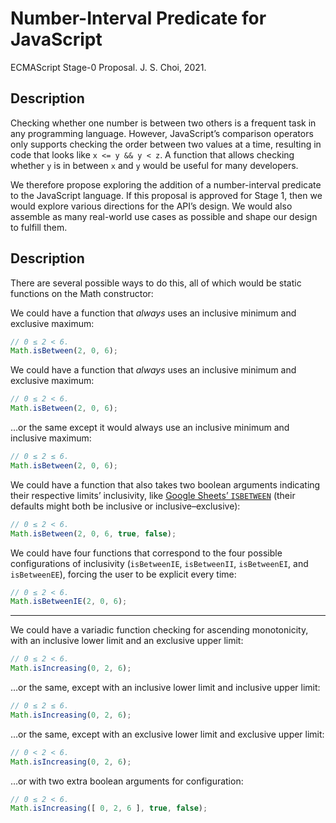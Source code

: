 # Number-Interval Predicate for JavaScript
ECMAScript Stage-0 Proposal. J. S. Choi, 2021.

## Description

Checking whether one number is between two others is a frequent task in any
programming language. However, JavaScript’s comparison operators only supports
checking the order between two values at a time, resulting in code that looks
like `x <= y && y < z`. A function that allows checking whether `y` is in
between `x` and `y` would be useful for many developers.

We therefore propose exploring the addition of a number-interval predicate to
the JavaScript language. If this proposal is approved for Stage 1, then we
would explore various directions for the API’s design. We would also assemble
as many real-world use cases as possible and shape our design to fulfill them.

## Description
There are several possible ways to do this, all of which would be static
functions on the Math constructor:

We could have a function that *always* uses an inclusive minimum and exclusive
maximum:
```js
// 0 ≤ 2 < 6.
Math.isBetween(2, 0, 6);
```

We could have a function that *always* uses an inclusive minimum and exclusive
maximum:
```js
// 0 ≤ 2 < 6.
Math.isBetween(2, 0, 6);
```

…or the same except it would always use an inclusive minimum and inclusive
maximum:
```js
// 0 ≤ 2 ≤ 6.
Math.isBetween(2, 0, 6);
```

We could have a function that also takes two boolean arguments indicating their
respective limits’ inclusivity, like [Google Sheets’ `ISBETWEEN`][] (their
defaults might both be inclusive or inclusive–exclusive):
```js
// 0 ≤ 2 < 6.
Math.isBetween(2, 0, 6, true, false);
```

[Google Sheets’ `ISBETWEEN`]: https://support.google.com/docs/answer/10538337?hl=en

We could have four functions that correspond to the four possible
configurations of inclusivity (`isBetweenIE`, `isBetweenII`, `isBetweenEI`, and
`isBetweenEE`), forcing the user to be explicit every time:
```js
// 0 ≤ 2 < 6.
Math.isBetweenIE(2, 0, 6);
```

***

We could have a variadic function checking for ascending monotonicity, with an
inclusive lower limit and an exclusive upper limit:
```js
// 0 ≤ 2 < 6.
Math.isIncreasing(0, 2, 6);
```

…or the same, except with an inclusive lower limit and inclusive upper limit:
```js
// 0 ≤ 2 ≤ 6.
Math.isIncreasing(0, 2, 6);
```

…or the same, except with an exclusive lower limit and exclusive upper limit:
```js
// 0 < 2 < 6.
Math.isIncreasing(0, 2, 6);
```

…or with two extra boolean arguments for configuration:
```js
// 0 ≤ 2 < 6.
Math.isIncreasing([ 0, 2, 6 ], true, false);
```
